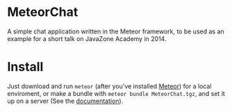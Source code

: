 MeteorChat
==========

A simple chat application written in the Meteor framework, to be used as an example for a short talk on JavaZone Academy in 2014.

# Install
Just download and run `meteor` (after you've installed [Meteor](http://meteor.com)) for a local enviroment, or make a bundle with `meteor bundle MeteorChat.tgz`, and set it up on a server (See the [documentation](http://docs.meteor.com/#deploying)).

